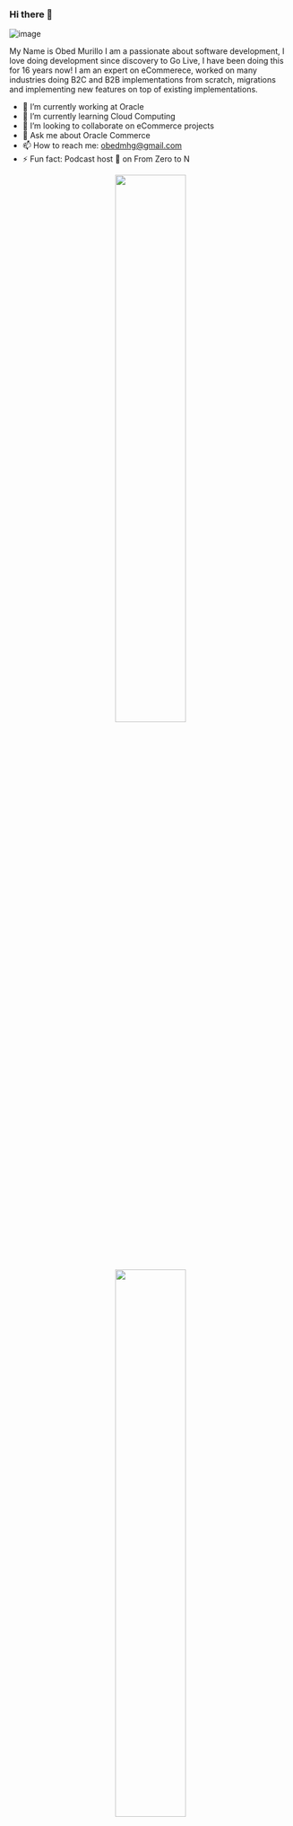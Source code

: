 

### Hi there 👋

![image](https://user-images.githubusercontent.com/773341/166561717-34203695-2bda-47da-bed8-12b710402c4c.png)

My Name is Obed Murillo I am a passionate about software development, I love doing development since discovery to Go Live, I have been doing this for 16 years now!
I am an expert on eCommerece, worked on many industries doing B2C and B2B implementations from scratch, migrations and implementing new features on top of existing implementations.

- 🔭 I’m currently working at Oracle
- 🌱 I’m currently learning Cloud Computing
- 👯 I’m looking to collaborate on eCommerce projects
- 💬 Ask me about Oracle Commerce
- 📫 How to reach me: obedmhg@gmail.com
- ⚡ Fun fact: Podcast host 🎤 on From Zero to N

<p align="center">
  <img height="50%" width="auto" src ="https://github-readme-stats.vercel.app/api?username=obedmhg&show_icons=true&count_private=true&bg_color=00000000">
  <br>
  <img height="50%" width="auto" src ="https://github-readme-stats.vercel.app/api/top-langs/?username=obedmhg&layout=compact&bg_color=00000000&langs_count=6&hide=jupyter%20notebook,tex,css,php">
  <br>
  <img src ="https://github-readme-streak-stats.herokuapp.com?user=obedmhg&background=FFFFFF00">
  
</p>

<!-- <p align="center">
  <img align="left" src ="https://github-readme-stats.vercel.app/api/pin/?username=obedmhg&repo=ytdx">
  <img align="right" src ="https://github-readme-stats.vercel.app/api/pin/?username=obedmhg&repo=pixel-weather">
</p> -->


<!--
